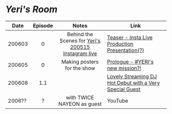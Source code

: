 # _Yeri's Room_

| Date   | Episode |                                       Notes                                        | Link                                                                             |
|--------|:-------:|:----------------------------------------------------------------------------------:|----------------------------------------------------------------------------------|
| 200603 |    0    | Behind the Scenes for [Yeri's 200515 Instagram live](https://youtu.be/12n-HRwQWy0) | [Teaser - Insta Live Production Presentation\(?\)](https://youtu.be/usjqzAb7ngI) |
| 200605 |    0    |                            Making posters for the show                             | [Prologue - \#YERI's new mission?!](https://youtu.be/kRLxgQh5wls)                |
| 200608 |   1.1   |                                                                                    | [Lovely Streaming DJ Hot Debut with a Very Special Guest](https://youtu.be/Bkr5N3ySsro) |
| 2006?? |    ?    |                             with TWICE NAYEON as guest                             | YouTube                                                                          |